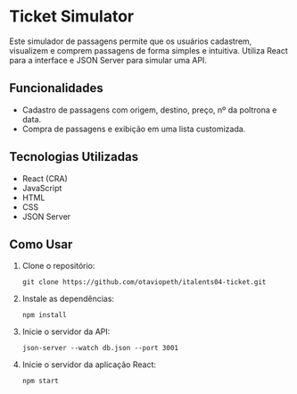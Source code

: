 # Ticket Simulator

Este simulador de passagens permite que os usuários cadastrem, visualizem e comprem passagens de forma simples e intuitiva. Utiliza React para a interface e JSON Server para simular uma API.

## Funcionalidades

- Cadastro de passagens com origem, destino, preço, nº da poltrona e data.
- Compra de passagens e exibição em uma lista customizada.

## Tecnologias Utilizadas

- React (CRA)
- JavaScript
- HTML
- CSS
- JSON Server

## Como Usar

1. Clone o repositório:
   ```
   git clone https://github.com/otaviopeth/italents04-ticket.git
   ```
2. Instale as dependências:
   ```
   npm install
   ```
3. Inicie o servidor da API:
   ```
   json-server --watch db.json --port 3001
4. Inicie o servidor da aplicação React:
   ```
   npm start
